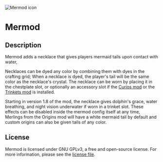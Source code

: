 ![Mermod icon](https://i.imgur.com/6D3w3Ox.png)
# Mermod

## Description

Mermod adds a necklace that gives players mermaid tails upon contact with water, 

Necklaces can be dyed any color by combining them with dyes in the crafting grid; When a necklace is dyed, the player's tail will be the same color as the necklace's crystal. The necklace can be worn by placing it in the chestplate slot, or optionally an accessory slot if the [Curios mod](https://www.curseforge.com/minecraft/mc-mods/curios) or the [Trinkets mod](https://www.curseforge.com/minecraft/mc-mods/trinkets) is installed.

Starting in version 1.8 of the mod, the necklace gives dolphin's grace, water breathing, and night vision underwater if worn in a trinket slot. These effects can be disabled inside the mermod config itself at any time, Merlings from the Origins mod will have a white mermaid tail by default and custom origins can also be given tails of any color.

## License

Mermod is licensed under GNU GPLv3, a free and open-source license. For more information, please see the [license file](https://github.com/ThatPreston/Mermod-Fabric/blob/master/LICENSE).
